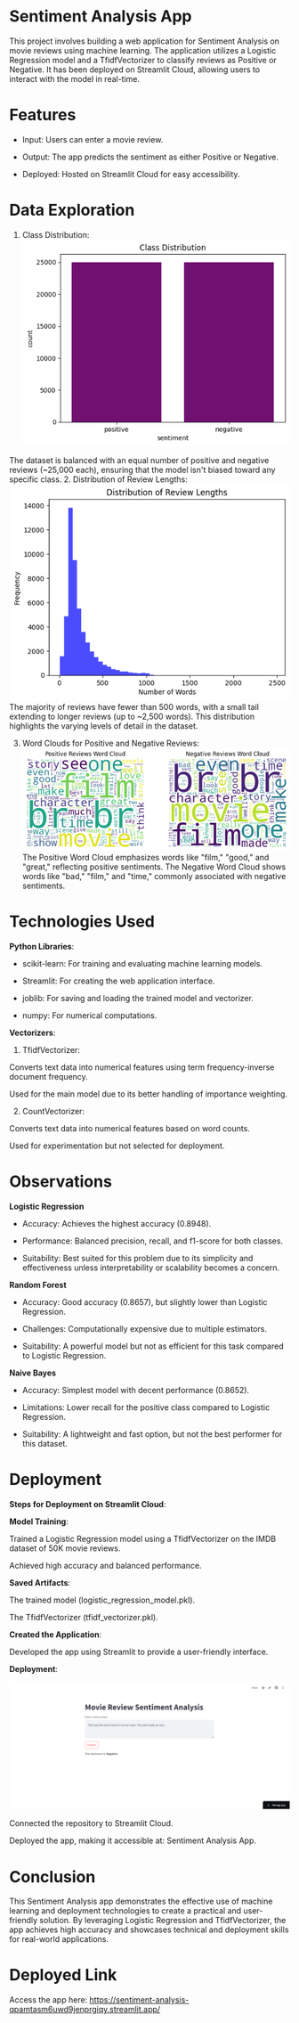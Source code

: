 # Sentiment Analysis App

This project involves building a web application for Sentiment Analysis on movie reviews using machine learning. The application utilizes a Logistic Regression model and a TfidfVectorizer to classify reviews as Positive or Negative. It has been deployed on Streamlit Cloud, allowing users to interact with the model in real-time.

# Features

- Input: Users can enter a movie review.

- Output: The app predicts the sentiment as either Positive or Negative.

- Deployed: Hosted on Streamlit Cloud for easy accessibility.

# Data Exploration
1. Class Distribution:
   ![alt text](distribution.png)

The dataset is balanced with an equal number of positive and negative reviews (~25,000 each), ensuring that the model isn't biased toward any specific class.
2. Distribution of Review Lengths:
  ![alt text](review.png)
The majority of reviews have fewer than 500 words, with a small tail extending to longer reviews (up to ~2,500 words). This distribution highlights the varying levels of detail in the dataset.

3. Word Clouds for Positive and Negative Reviews:
![alt text](wordcloud.png)
The Positive Word Cloud emphasizes words like "film," "good," and "great," reflecting positive sentiments.
The Negative Word Cloud shows words like "bad," "film," and "time," commonly associated with negative sentiments.



# Technologies Used

**Python Libraries**:

- scikit-learn: For training and evaluating machine learning models.

- Streamlit: For creating the web application interface.

- joblib: For saving and loading the trained model and vectorizer.

- numpy: For numerical computations.

**Vectorizers**:

1. TfidfVectorizer:

Converts text data into numerical features using term frequency-inverse document frequency.

Used for the main model due to its better handling of importance weighting.

2. CountVectorizer:

Converts text data into numerical features based on word counts.

Used for experimentation but not selected for deployment.

# Observations

**Logistic Regression**

- Accuracy: Achieves the highest accuracy (0.8948).

- Performance: Balanced precision, recall, and f1-score for both classes.

- Suitability: Best suited for this problem due to its simplicity and effectiveness unless interpretability or scalability becomes a concern.

**Random Forest**

- Accuracy: Good accuracy (0.8657), but slightly lower than Logistic Regression.

- Challenges: Computationally expensive due to multiple estimators.

- Suitability: A powerful model but not as efficient for this task compared to Logistic Regression.

**Naive Bayes**

- Accuracy: Simplest model with decent performance (0.8652).

- Limitations: Lower recall for the positive class compared to Logistic Regression.

- Suitability: A lightweight and fast option, but not the best performer for this dataset.

# Deployment

**Steps for Deployment on Streamlit Cloud**:

**Model Training**:

Trained a Logistic Regression model using a TfidfVectorizer on the IMDB dataset of 50K movie reviews.

Achieved high accuracy and balanced performance.

**Saved Artifacts**:

The trained model (logistic_regression_model.pkl).

The TfidfVectorizer (tfidf_vectorizer.pkl).

**Created the Application**:

Developed the app using Streamlit to provide a user-friendly interface.

**Deployment**:

![alt text](sentiment.png)

Connected the repository to Streamlit Cloud.

Deployed the app, making it accessible at: Sentiment Analysis App.

# Conclusion

This Sentiment Analysis app demonstrates the effective use of machine learning and deployment technologies to create a practical and user-friendly solution. By leveraging Logistic Regression and TfidfVectorizer, the app achieves high accuracy and showcases technical and deployment skills for real-world applications.

# Deployed Link

Access the app here: https://sentiment-analysis-qpamtasm6uwd9jenprgiqy.streamlit.app/


